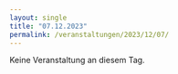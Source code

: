 ```yaml
---
layout: single
title: "07.12.2023"
permalink: /veranstaltungen/2023/12/07/
---
```


Keine Veranstaltung an diesem Tag.
